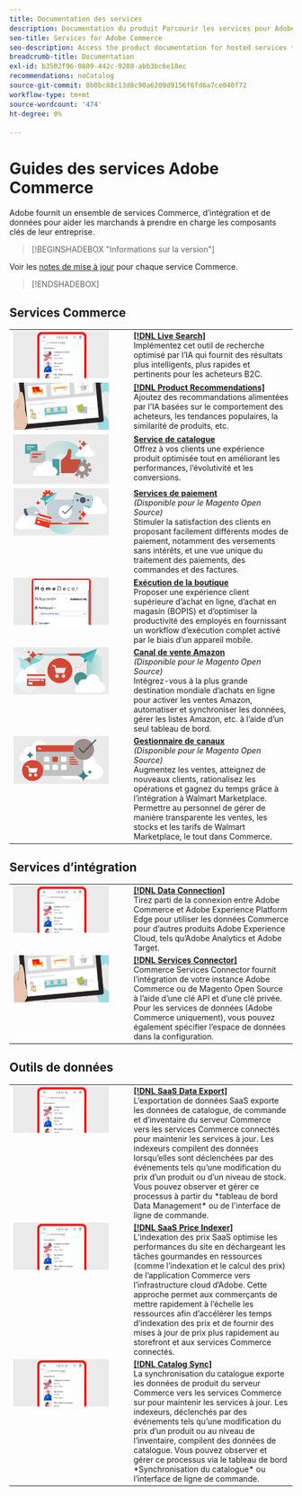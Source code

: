 ```yaml
---
title: Documentation des services
description: Documentation du produit Parcourir les services pour Adobe Commerce
seo-title: Services for Adobe Commerce
seo-description: Access the product documentation for hosted services that help Adobe Commerce and Magento Open Source merchants support key components of their business.
breadcrumb-title: Documentation
exl-id: b3502f96-0809-442c-9208-abb3bc6e18ec
recommendations: noCatalog
source-git-commit: 0b0bc88c13d8c90a6209d9156f6fd6a7ce040f72
workflow-type: tm+mt
source-wordcount: '474'
ht-degree: 0%

---
```


# Guides des services Adobe Commerce

Adobe fournit un ensemble de services Commerce, d’intégration et de données pour aider les marchands à prendre en charge les composants clés de leur entreprise.

>[!BEGINSHADEBOX &quot;Informations sur la version&quot;]

Voir les [notes de mise à jour](release-notes-all.md) pour chaque service Commerce.

>[!ENDSHADEBOX]

## Services Commerce

<table>
<tr>
  <td valign="top" width="200">
      <img alt="[!DNL Live Search]" src="assets/live-search.png" width="170px"/></td>
   <td valign="top"><a href="https://experienceleague.adobe.com/en/docs/commerce-merchant-services/live-search/overview"><strong>[!DNL Live Search]</strong></a>
    <div>Implémentez cet outil de recherche optimisé par l’IA qui fournit des résultats plus intelligents, plus rapides et pertinents pour les acheteurs B2C.</div>
  </td>
   </tr>
<tr>
   <td valign="top" width="200">
       <img alt="[!UICONTROL Product Recommendations]" src="assets/product-recs.png" width="170px"/></td>
   <td valign="top">
   <a href="https://experienceleague.adobe.com/en/docs/commerce-merchant-services/product-recommendations/overview"><strong>[!DNL Product Recommendations]</strong></a>
    <div>Ajoutez des recommandations alimentées par l’IA basées sur le comportement des acheteurs, les tendances populaires, la similarité de produits, etc.</div>
  </td>
   </tr>
<tr>
    <td valign="top" width="200px">
       <img alt="Service de catalogue" src="assets/catalog-service.png" width="170px"></td>
   <td valign="top"><a href="https://experienceleague.adobe.com/en/docs/commerce-merchant-services/catalog-service/guide-overview"> <strong>Service de catalogue</strong></a> <br>
    <div>Offrez à vos clients une expérience produit optimisée tout en améliorant les performances, l’évolutivité et les conversions.</div>
  </td>
   </tr>
<tr>
  <td valign="top" width="200px">
    <img alt="Services de paiement" src="assets/payment-services.png" width="170px"/></td>
   <td valign="top"><a href="https://experienceleague.adobe.com/en/docs/commerce-merchant-services/payment-services/guide-overview"><strong>Services de paiement</strong></a> <br><em>(Disponible pour le Magento Open Source)</em>
    <div>Stimuler la satisfaction des clients en proposant facilement différents modes de paiement, notamment des versements sans intérêts, et une vue unique du traitement des paiements, des commandes et des factures.</div>
  </td>
    </tr>
<tr>
    <td valign="top" width="200px">
       <img alt="Exécution de la boutique" src="assets/store-fulfillment-landing-graphic.png" width="170px"/></td>
   <td valign="top"><a href="https://experienceleague.adobe.com/en/docs/commerce-merchant-services/store-fulfillment/guide-overview"> <strong>Exécution de la boutique</strong></a></br>
    <div>Proposer une expérience client supérieure d’achat en ligne, d’achat en magasin (BOPIS) et d’optimiser la productivité des employés en fournissant un workflow d’exécution complet activé par le biais d’un appareil mobile.</div>
  </td>
   </tr>
<tr>
    <td valign="top" width="200px">
       <img alt="Amazon Sales Channel" src="assets/amazon-channel.png" width="170px"></td>
   <td valign="top"><a href="https://experienceleague.adobe.com/en/docs/commerce-channels/amazon/guide-overview"> <strong>Canal de vente Amazon</strong></a> <br><em>(Disponible pour le Magento Open Source)</em>
    <div>Intégrez-vous à la plus grande destination mondiale d’achats en ligne pour activer les ventes Amazon, automatiser et synchroniser les données, gérer les listes Amazon, etc. à l’aide d’un seul tableau de bord.</div>
  </td>
   </tr>
<tr>
    <td valign="top">
       <img alt="[!DNL Channel Manager]" src="assets/channel-manager.png" width="170px"></td>
   <td valign="top"><a href="https://experienceleague.adobe.com/en/docs/commerce-channels/channel-manager/guide-overview"> <strong>Gestionnaire de canaux</strong></a> <br><em>(Disponible pour le Magento Open Source)</em>
    <div>Augmentez les ventes, atteignez de nouveaux clients, rationalisez les opérations et gagnez du temps grâce à l’intégration à Walmart Marketplace. Permettre au personnel de gérer de manière transparente les ventes, les stocks et les tarifs de Walmart Marketplace, le tout dans Commerce.</div>
  </td>
   </tr>
</table>

## Services d’intégration

<table>
<tr>
  <td valign="top" width="200">
      <img alt="[!DNL Data Connection]" src="assets/live-search.png" width="170px"/></td>
   <td valign="top"><a href="https://experienceleague.adobe.com/en/docs/commerce-merchant-services/data-connection/overview"><strong>[!DNL Data Connection]</strong></a>  
    <div>Tirez parti de la connexion entre Adobe Commerce et Adobe Experience Platform Edge pour utiliser les données Commerce pour d’autres produits Adobe Experience Cloud, tels qu’Adobe Analytics et Adobe Target.</div>
  </td>
   </tr>
<tr>
   <td valign="top" width="200">
       <img alt="[!UICONTROL Services Connector]" src="assets/product-recs.png" width="170px"/></td>
   <td valign="top">
   <a href="https://experienceleague.adobe.com/en/docs/commerce-merchant-services/user-guides/integration-services/saas"><strong>[!DNL Services Connector]</strong></a>
    <div>Commerce Services Connector fournit l’intégration de votre instance Adobe Commerce ou de Magento Open Source à l’aide d’une clé API et d’une clé privée. Pour les services de données (Adobe Commerce uniquement), vous pouvez également spécifier l’espace de données dans la configuration.</div>
  </td>
   </tr>
</table>

## Outils de données

<table>
<tr>
   <td valign="top" width="200">
      <img alt="[!DNL SaaS Data Export]" src="assets/live-search.png" width="170px"/></td>
   <td valign="top"><a href="https://experienceleague.adobe.com/en/docs/commerce-merchant-services/saas-data-export/overview"><strong>[!DNL SaaS Data Export]</strong></a>
    <div>L’exportation de données SaaS exporte les données de catalogue, de commande et d’inventaire du serveur Commerce vers les services Commerce connectés pour maintenir les services à jour. Les indexeurs compilent des données lorsqu’elles sont déclenchées par des événements tels qu’une modification du prix d’un produit ou d’un niveau de stock. Vous pouvez observer et gérer ce processus à partir du *tableau de bord Data Management* ou de l'interface de ligne de commande.</div>
  </td>
</tr>
<tr>
   <td valign="top" width="200">
      <img alt="[!DNL SaaS Price Indexer]" src="assets/live-search.png" width="170px"/></td>
   <td valign="top"><a href="https://experienceleague.adobe.com/en/docs/commerce-merchant-services/user-guides/price-index/price-indexing.md"><strong>[!DNL SaaS Price Indexer]</strong></a>
    <div>L’indexation des prix SaaS optimise les performances du site en déchargeant les tâches gourmandes en ressources (comme l’indexation et le calcul des prix) de l’application Commerce vers l’infrastructure cloud d’Adobe. Cette approche permet aux commerçants de mettre rapidement à l’échelle les ressources afin d’accélérer les temps d’indexation des prix et de fournir des mises à jour de prix plus rapidement au storefront et aux services Commerce connectés.</div>
  </td>
</tr>
<tr>
   <td valign="top" width="200">
      <img alt="[!DNL Catalog Sync]" src="assets/live-search.png" width="170px"/></td>
   <td valign="top"><a href="https://experienceleague.adobe.com/en/docs/commerce-merchant-services/user-guides/data-services/catalog-sync"><strong>[!DNL Catalog Sync]</strong></a>
    <div>La synchronisation du catalogue exporte les données de produit du serveur Commerce vers les services Commerce sur pour maintenir les services à jour. Les indexeurs, déclenchés par des événements tels qu’une modification du prix d’un produit ou au niveau de l’inventaire, compilent des données de catalogue. Vous pouvez observer et gérer ce processus via le tableau de bord *Synchronisation du catalogue* ou l’interface de ligne de commande.</div>
  </td>
</tr>
</table>
